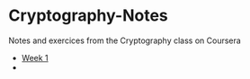 # Cryptography-Notes
Notes and exercices from the Cryptography class on Coursera

  - [Week 1](./Week_1.md)
  - [](#)
